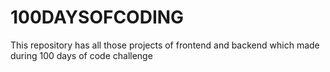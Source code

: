 # 100DAYSOFCODING
This repository has all those projects of frontend and backend which made during 100 days of code challenge 
